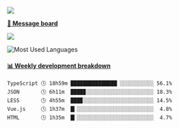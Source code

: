 [![](https://count.getloli.com/get/@SmaIIstars.github.readme)](https://count.getloli.com/)


[**💬 Message board**](https://chat.getloli.com/room/@SmaIIstars.github)

[![](https://chat.getloli.com/room/@SmaIIstars.github/svg?width=600&height=100&limit=20&theme=light&fontSize=14)](https://chat.getloli.com/room/@SmaIIstars.github)


![Most Used Languages](https://github-readme-stats.vercel.app/api/top-langs/?username=SmaIIstars&theme=dark&layout=compact)

<!-- waka-box start -->
#### <a href="https://gist.github.com/e31f5e1b7a15ee54e2fc8fca68aa5e2b" target="_blank">📊 Weekly development breakdown</a>
```text
TypeScript 🕓 18h59m ███████████████▏░░░░░░░░░░░ 56.1%
JSON       🕓 6h11m  ████▉░░░░░░░░░░░░░░░░░░░░░░ 18.3%
LESS       🕓 4h55m  ███▉░░░░░░░░░░░░░░░░░░░░░░░ 14.5%
Vue.js     🕓 1h37m  █▎░░░░░░░░░░░░░░░░░░░░░░░░░  4.8%
HTML       🕓 1h35m  █▎░░░░░░░░░░░░░░░░░░░░░░░░░  4.7%
```
<!-- Powered by https://github.com/YouEclipse/waka-box-go . -->
<!-- waka-box end -->
